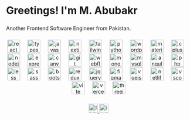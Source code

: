 <br clear="both">

<h1 align="left">Greetings! I'm M. Abubakr</h1>

###

<p align="left">Another Frontend Software Engineer from Pakistan.</p>

###

<div align="center">
  <img src="https://skillicons.dev/icons?i=react" height="35" alt="react logo"  />
  <img width="13" />
  <img src="https://skillicons.dev/icons?i=ts" height="35" alt="typescript logo"  />
  <img width="13" />
  <img src="https://cdn.jsdelivr.net/gh/devicons/devicon/icons/javascript/javascript-plain.svg" height="35" alt="javascript logo"  />
  <img width="13" />
  <img src="https://skillicons.dev/icons?i=nextjs" height="35" alt="nextjs logo"  />
  <img width="13" />
  <img src="https://skillicons.dev/icons?i=tailwind" height="35" alt="tailwindcss logo"  />
  <img width="13" />
  <img src="https://skillicons.dev/icons?i=py" height="35" alt="python logo"  />
  <img width="13" />
  <img src="https://cdn.jsdelivr.net/gh/devicons/devicon/icons/wordpress/wordpress-original.svg" height="35" alt="wordpress logo"  />
  <img width="13" />
  <img src="https://cdn.jsdelivr.net/gh/devicons/devicon/icons/materialui/materialui-original.svg" height="35" alt="materialui logo"  />
  <img width="13" />
  <img src="https://cdn.jsdelivr.net/gh/devicons/devicon/icons/cplusplus/cplusplus-original.svg" height="35" alt="cplusplus logo"  />
  <img width="13" />
  <img src="https://cdn.jsdelivr.net/gh/devicons/devicon/icons/nodejs/nodejs-original.svg" height="35" alt="nodejs logo"  />
  <img width="13" />
  <img src="https://skillicons.dev/icons?i=express" height="35" alt="express logo"  />
  <img width="13" />
  <img src="https://cdn.simpleicons.org/canva/00C4CC" height="35" alt="canva logo"  />
  <img width="13" />
  <img src="https://cdn.simpleicons.org/git/F05032" height="35" alt="git logo"  />
  <img width="13" />
  <img src="https://cdn.simpleicons.org/webflow/4353FF" height="35" alt="webflow logo"  />
  <img width="13" />
  <img src="https://skillicons.dev/icons?i=mongodb" height="35" alt="mongodb logo"  />
  <img width="13" />
  <img src="https://cdn.simpleicons.org/mysql/4479A1" height="35" alt="mysql logo"  />
  <img width="13" />
  <img src="https://cdn.simpleicons.org/angular/DD0031" height="35" alt="angularjs logo"  />
  <img width="13" />
  <img src="https://cdn.simpleicons.org/php/777BB4" height="35" alt="php logo"  />
  <img width="13" />
  <img src="https://cdn.simpleicons.org/less/1D365D" height="35" alt="less logo"  />
  <img width="13" />
  <img src="https://cdn.jsdelivr.net/gh/devicons/devicon/icons/sass/sass-original.svg" height="35" alt="sass logo"  />
  <img width="13" />
  <img src="https://cdn.jsdelivr.net/gh/devicons/devicon/icons/bootstrap/bootstrap-original.svg" height="35" alt="bootstrap logo"  />
  <img width="13" />
  <img src="https://cdn.jsdelivr.net/gh/devicons/devicon/icons/redux/redux-original.svg" height="35" alt="redux logo"  />
  <img width="13" />
  <img src="https://skillicons.dev/icons?i=jquery" height="35" alt="jquery logo"  />
  <img width="13" />
  <img src="https://skillicons.dev/icons?i=figma" height="35" alt="figma logo"  />
  <img width="13" />
  <img src="https://cdn.simpleicons.org/vuedotjs/4FC08D" height="35" alt="vuejs logo"  />
  <img width="13" />
  <img src="https://cdn.simpleicons.org/netlify/00C7B7" height="35" alt="netlify logo"  />
  <img width="13" />
  <img src="https://cdn.jsdelivr.net/gh/devicons/devicon/icons/vscode/vscode-original.svg" height="35" alt="vscode logo"  />
  <img width="13" />
  <img src="https://skillicons.dev/icons?i=vite" height="35" alt="vite logo"  />
  <img width="13" />
  <img src="https://img.shields.io/badge/Vercel-000000?logo=vercel&logoColor=white&style=for-the-badge" height="35" alt="vercel logo"  />
  <img width="13" />
  <img src="https://img.shields.io/badge/Three.js-000000?logo=threedotjs&logoColor=white&style=for-the-badge" height="35" alt="threejs logo"  />
</div>

###

<div align="center">
  <a href="https://www.linkedin.com/in/mabubakr1/" target="_blank">
    <img src="https://img.shields.io/static/v1?message=LinkedIn&logo=linkedin&label=&color=0077B5&logoColor=white&labelColor=&style=for-the-badge" height="25" alt="linkedin logo"  />
  </a>
  <a href="https://www.instagram.com/m_abubakr1/" target="_blank">
    <img src="https://img.shields.io/static/v1?message=Instagram&logo=instagram&label=&color=E4405F&logoColor=white&labelColor=&style=for-the-badge" height="25" alt="instagram logo"  />
  </a>
</div>

###
